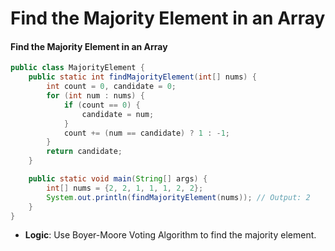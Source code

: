 # Find the Majority Element in an Array

#### **Find the Majority Element in an Array**

```java
public class MajorityElement {
    public static int findMajorityElement(int[] nums) {
        int count = 0, candidate = 0;
        for (int num : nums) {
            if (count == 0) {
                candidate = num;
            }
            count += (num == candidate) ? 1 : -1;
        }
        return candidate;
    }

    public static void main(String[] args) {
        int[] nums = {2, 2, 1, 1, 1, 2, 2};
        System.out.println(findMajorityElement(nums)); // Output: 2
    }
}
```

* **Logic**: Use Boyer-Moore Voting Algorithm to find the majority element.
